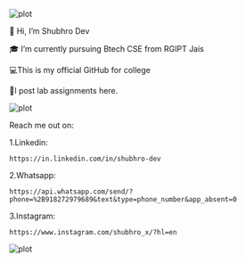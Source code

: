  ![plot](https://github.com/iloveai-ml/iloveai-ml/assets/167196524/10029fc5-555c-4091-bf94-bb2d6aa5b8bb)


👋 Hi, I’m Shubhro Dev

🎓 I’m currently pursuing Btech CSE from RGIPT Jais

💻This is my official GitHub for college

📝I post lab assignments here.






 ![plot](https://github.com/iloveai-ml/Web-Development-Lab/assets/167196524/fcff8cb3-c67c-489e-b861-781bd051ecc2)





Reach me out on: 

1.Linkedin: 
                           
    https://in.linkedin.com/in/shubhro-dev
             
2.Whatsapp:
                                 
    https://api.whatsapp.com/send/?phone=%2B918272979689&text&type=phone_number&app_absent=0
          
  3.Instagram:
  
    https://www.instagram.com/shubhro_x/?hl=en

![plot](https://github.com/iloveai-ml/iloveai-ml/assets/167196524/6340f5e7-d165-464f-9e5d-ca0e8b49c36f) 



<!---
iloveai-ml/iloveai-ml is a ✨ special ✨ repository because its `README.md` (this file) appears on your GitHub profile.
You can click the Preview link to take a look at your changes.
mario1    ![plot](https://github.com/iloveai-ml/iloveai-ml/assets/167196524/10029fc5-555c-4091-bf94-bb2d6aa5b8bb)
mario2PIC    ![plot](https://github.com/iloveai-ml/iloveai-ml/assets/167196524/c1798bea-1811-48e2-a4f8-18a2aad430ee)
minion colllege  ![plot](https://github.com/iloveai-ml/iloveai-ml/assets/167196524/4aec661f-9008-4692-a2ba-05a5a675bbf0)
nice computer ![plot](https://github.com/iloveai-ml/iloveai-ml/assets/167196524/6340f5e7-d165-464f-9e5d-ca0e8b49c36f)
neon cat ![plot](https://github.com/iloveai-ml/iloveai-ml/assets/167196524/cdc8a3c4-4d82-4891-ba54-8fc7aa37a992)
lovely computer  ![plot](https://github.com/iloveai-ml/Web-Development-Lab/assets/167196524/fcff8cb3-c67c-489e-b861-781bd051ecc2)

--->
